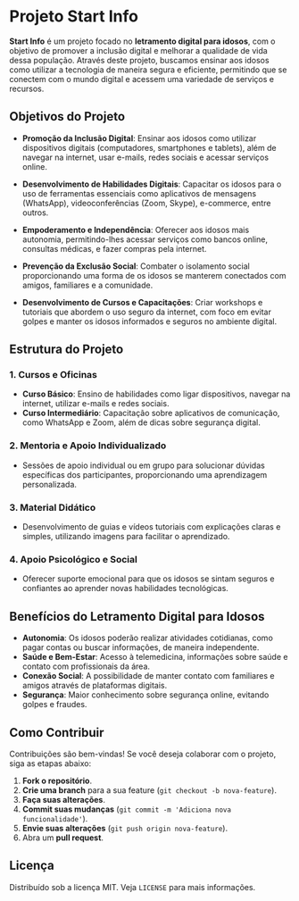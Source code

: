 # Projeto Start Info

**Start Info** é um projeto focado no **letramento digital para idosos**, com o objetivo de promover a inclusão digital e melhorar a qualidade de vida dessa população. Através deste projeto, buscamos ensinar aos idosos como utilizar a tecnologia de maneira segura e eficiente, permitindo que se conectem com o mundo digital e acessem uma variedade de serviços e recursos.

## Objetivos do Projeto

- **Promoção da Inclusão Digital**: Ensinar aos idosos como utilizar dispositivos digitais (computadores, smartphones e tablets), além de navegar na internet, usar e-mails, redes sociais e acessar serviços online.
  
- **Desenvolvimento de Habilidades Digitais**: Capacitar os idosos para o uso de ferramentas essenciais como aplicativos de mensagens (WhatsApp), videoconferências (Zoom, Skype), e-commerce, entre outros.

- **Empoderamento e Independência**: Oferecer aos idosos mais autonomia, permitindo-lhes acessar serviços como bancos online, consultas médicas, e fazer compras pela internet.

- **Prevenção da Exclusão Social**: Combater o isolamento social proporcionando uma forma de os idosos se manterem conectados com amigos, familiares e a comunidade.

- **Desenvolvimento de Cursos e Capacitações**: Criar workshops e tutoriais que abordem o uso seguro da internet, com foco em evitar golpes e manter os idosos informados e seguros no ambiente digital.

## Estrutura do Projeto

### 1. **Cursos e Oficinas**

- **Curso Básico**: Ensino de habilidades como ligar dispositivos, navegar na internet, utilizar e-mails e redes sociais.
- **Curso Intermediário**: Capacitação sobre aplicativos de comunicação, como WhatsApp e Zoom, além de dicas sobre segurança digital.

### 2. **Mentoria e Apoio Individualizado**

- Sessões de apoio individual ou em grupo para solucionar dúvidas específicas dos participantes, proporcionando uma aprendizagem personalizada.

### 3. **Material Didático**

- Desenvolvimento de guias e vídeos tutoriais com explicações claras e simples, utilizando imagens para facilitar o aprendizado.

### 4. **Apoio Psicológico e Social**

- Oferecer suporte emocional para que os idosos se sintam seguros e confiantes ao aprender novas habilidades tecnológicas.

## Benefícios do Letramento Digital para Idosos

- **Autonomia**: Os idosos poderão realizar atividades cotidianas, como pagar contas ou buscar informações, de maneira independente.
- **Saúde e Bem-Estar**: Acesso à telemedicina, informações sobre saúde e contato com profissionais da área.
- **Conexão Social**: A possibilidade de manter contato com familiares e amigos através de plataformas digitais.
- **Segurança**: Maior conhecimento sobre segurança online, evitando golpes e fraudes.

## Como Contribuir

Contribuições são bem-vindas! Se você deseja colaborar com o projeto, siga as etapas abaixo:

1. **Fork o repositório**.
2. **Crie uma branch** para a sua feature (`git checkout -b nova-feature`).
3. **Faça suas alterações**.
4. **Commit suas mudanças** (`git commit -m 'Adiciona nova funcionalidade'`).
5. **Envie suas alterações** (`git push origin nova-feature`).
6. Abra um **pull request**.

## Licença

Distribuído sob a licença MIT. Veja `LICENSE` para mais informações.

